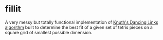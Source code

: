 # fillit

A very messy but totally functional implementation of [Knuth's Dancing Links algorithm](https://en.wikipedia.org/wiki/Dancing_Links)
built to determine the best fit of a given set of tetris pieces on a square grid of smallest possible dimension.
